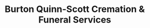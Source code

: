 ---
title: "Burton Quinn-Scott Cremation & Funeral Services"
url: /girard/burton-quinn-scott-cremation-and-funeral-services/
shop: funeral directors
---